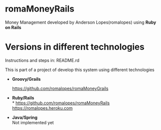 romaMoneyRails
==============

Money Management developed by Anderson Lopes(romalopes) using <strong>Ruby on Rails</strong>


Versions in different technologies
== 
Instructions and steps in: README.rd

This is part of a project of develop this system using different technologies

* <b>Groovy/Grails</b><br>

    https://github.com/romalopes/romaMoneyGrails

* <b>Ruby/Rails</b><br>* 
    https://github.com/romalopes/romaMoneyRails <br>
    https://romalopes.heroku.com
    
* <b>Java/Spring</b><br>
    Not implemented yet

